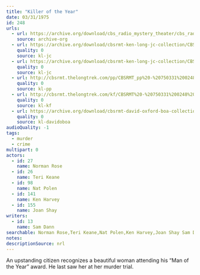 ```yaml
---
title: "Killer of the Year"
date: 03/31/1975
id: 248
urls: 
  - url: https://archive.org/download/cbs_radio_mystery_theater/cbs_radio_mystery_theater-0201-0250.zip/cbs_radio_mystery_theater-0201-0250%2Fcbsrmt_0248_the_killer_of_the_year.mp3
    source: archive-org
  - url: https://archive.org/download/cbsrmt-ken-long-jc-collection/CBSRMT - 750331 0248 Killer Of The Year vbr kb2_jc.mp3
    quality: 0
    source: kl-jc
  - url: https://archive.org/download/cbsrmt-ken-long-jc-collection/CBSRMT - 750331 0248 Killer Of The Year vbr oz_jc.mp3
    quality: 0
    source: kl-jc
  - url: http://cbsrmt.thelongtrek.com/pp/CBSRMT_pp%20-%20750331%200248%20Killer%20of%20the%20Year.mp3
    quality: 0
    source: kl-pp
  - url: http://cbsrmt.thelongtrek.com/kf/CBSRMT%20-%20750331%200248%20Killer%20Of%20The%20Year_kf.mp3
    quality: 0
    source: kl-kf
  - url: https://archive.org/download/cbsrmt-david-oxford-boa-collection/CBSRMT-750331-0248-Killer-of-the-Year-(64-44)_kf-{BoA}.mp3
    quality: 0
    source: kl-davidoboa
audioQuality: -1
tags: 
  - murder
  - crime
multipart: 0
actors:  
  - id: 27
    name: Norman Rose  
  - id: 26
    name: Teri Keane  
  - id: 98
    name: Nat Polen  
  - id: 141
    name: Ken Harvey  
  - id: 155
    name: Joan Shay
writers:  
  - id: 13
    name: Sam Dann
searchable: Norman Rose,Teri Keane,Nat Polen,Ken Harvey,Joan Shay Sam Dann
notes: 
descriptionSource: nrl
---
```

An upstanding citizen recognizes a beautiful woman attending his “Man of the Year” award. He last saw her at her murder trial. 